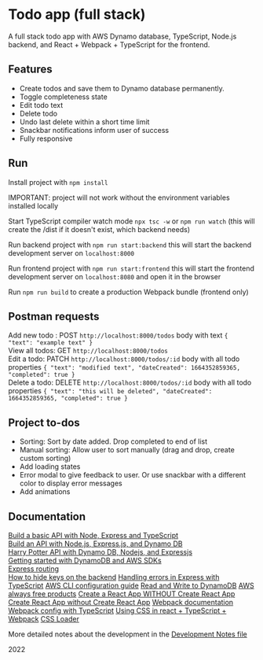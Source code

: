# Todo app (full stack)

A full stack todo app with AWS Dynamo database, TypeScript, Node.js backend, and React + Webpack + TypeScript for the frontend.

## Features

- Create todos and save them to Dynamo database permanently.
- Toggle completeness state
- Edit todo text
- Delete todo
- Undo last delete within a short time limit
- Snackbar notifications inform user of success
- Fully responsive

## Run

Install project with `npm install`

IMPORTANT: project will not work without the environment variables installed locally

Start TypeScript compiler watch mode `npx tsc -w` or `npm run watch` (this will create the /dist if it doesn't exist, which backend needs)

Run backend project with `npm run start:backend` this will start the backend development server on `localhost:8000`

Run frontend project with `npm run start:frontend` this will start the frontend development server on `localhost:8080` and open it in the browser

Run `npm run build` to create a production Webpack bundle (frontend only)

## Postman requests

Add new todo : POST `http://localhost:8000/todos` body with text `{ "text": "example text" }`  
View all todos: GET `http://localhost:8000/todos`  
Edit a todo: PATCH `http://localhost:8000/todos/:id` body with all todo properties `{ "text": "modified text", "dateCreated": 1664352859365, "completed": true }`  
Delete a todo: DELETE `http://localhost:8000/todos/:id` body with all todo properties `{ "text": "this will be deleted", "dateCreated": 1664352859365, "completed": true }`

## Project to-dos

- Sorting: Sort by date added. Drop completed to end of list
- Manual sorting: Allow user to sort manually (drag and drop, create custom sorting)
- Add loading states
- Error modal to give feedback to user. Or use snackbar with a different color to display error messages
- Add animations

## Documentation

[Build a basic API with Node, Express and TypeScript](https://www.udemy.com/course/understanding-typescript/learn/lecture/16950324#overview)  
[Build an API with Node.js, Express.js, and Dynamo DB](https://youtu.be/JPQPPLQnyB4)  
[Harry Potter API with Dynamo DB, Nodejs, and Expressjs](https://github.com/jamesqquick/harry-potter-api-with-dynamo-db-node-express)  
[Getting started with DynamoDB and AWS SDKs](https://docs.aws.amazon.com/amazondynamodb/latest/developerguide/GettingStarted.html)  
[Express routing](https://expressjs.com/en/guide/routing.html)  
[How to hide keys on the backend](https://youtu.be/FcwfjMebjTU)
[Handling errors in Express with TypeScript](https://www.codeconcisely.com/posts/how-to-handle-errors-in-express-with-typescript/)
[AWS CLI configuration guide](hhttps://docs.aws.amazon.com/cli/latest/userguide/cli-configure-quickstart.html)
[Read and Write to DynamoDB](https://youtu.be/SU4dZ-qgR1Y)
[AWS always free products](https://aws.amazon.com/free/?all-free-tier.sort-by=item.additionalFields.SortRank&all-free-tier.sort-order=asc&awsf.Free%20Tier%20Types=tier%23always-free&awsf.Free%20Tier%20Categories=*all&awsm.page-all-free-tier=1)
[Create a React App WITHOUT Create React App](https://youtu.be/h3LpsM42s5o)
[Create React App without Create React App](https://blog.bitsrc.io/create-react-app-without-create-react-app-b0a5806a92)
[Webpack documentation](https://webpack.js.org/guides/)
[Webpack config with TypeScript](https://webpack.js.org/configuration/configuration-languages/#typescript)
[Using CSS in react + TypeScript + Webpack](https://www.carlrippon.com/using-css-react-typescript-with-webpack5/)
[CSS Loader](https://github.com/webpack-contrib/css-loader)

More detailed notes about the development in the [Development Notes file](./dev-notes.md)

2022
